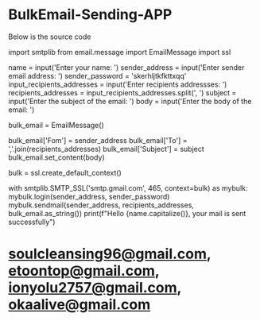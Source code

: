 # BulkEmail-Sending-APP

Below is the source code

import smtplib
from email.message import EmailMessage
import ssl

name = input('Enter your name: ')
sender_address = input('Enter sender email address: ')
sender_password = 'skerhljtkfkttxqq'
input_recipients_addresses = input('Enter recipients addressses: ')
recipients_addresses = input_recipients_addresses.split(', ')
subject = input('Enter the subject of the email: ')
body = input('Enter the body of the email: ')

bulk_email = EmailMessage()

bulk_email['Fom'] = sender_address
bulk_email['To'] = ','.join(recipients_addresses)
bulk_email['Subject'] = subject
bulk_email.set_content(body)

bulk = ssl.create_default_context()

with smtplib.SMTP_SSL('smtp.gmail.com', 465, context=bulk) as mybulk:
    mybulk.login(sender_address, sender_password)
    mybulk.sendmail(sender_address, recipients_addresses, bulk_email.as_string())
    print(f"Hello {name.capitalize()}, your mail is sent successfully")


# soulcleansing96@gmail.com, etoontop@gmail.com, ionyolu2757@gmail.com, okaalive@gmail.com
